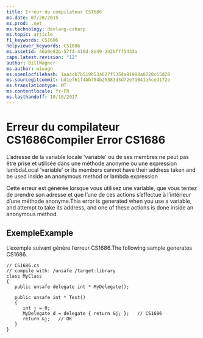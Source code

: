 ```yaml
---
title: Erreur du compilateur CS1686
ms.date: 07/20/2015
ms.prod: .net
ms.technology: devlang-csharp
ms.topic: article
f1_keywords: CS1686
helpviewer_keywords: CS1686
ms.assetid: 46a9e82b-57f4-416d-8e49-242bfff5433a
caps.latest.revision: "12"
author: BillWagner
ms.author: wiwagn
ms.openlocfilehash: 1aa4cb7b519b53a627f5354a81998a0728c65d28
ms.sourcegitcommit: bd1ef61f4bb794b25383d3d72e71041a5ced172e
ms.translationtype: MT
ms.contentlocale: fr-FR
ms.lasthandoff: 10/18/2017
---
```

# <a name="compiler-error-cs1686"></a><span data-ttu-id="90cae-102">Erreur du compilateur CS1686</span><span class="sxs-lookup"><span data-stu-id="90cae-102">Compiler Error CS1686</span></span>
<span data-ttu-id="90cae-103">L’adresse de la variable locale 'variable' ou de ses membres ne peut pas être prise et utilisée dans une méthode anonyme ou une expression lambda</span><span class="sxs-lookup"><span data-stu-id="90cae-103">Local 'variable' or its members cannot have their address taken and be used inside an anonymous method or lambda expression</span></span>  
  
 <span data-ttu-id="90cae-104">Cette erreur est générée lorsque vous utilisez une variable, que vous tentez de prendre son adresse et que l’une de ces actions s’effectue à l’intérieur d’une méthode anonyme.</span><span class="sxs-lookup"><span data-stu-id="90cae-104">This error is generated when you use a variable, and attempt to take its address, and one of these actions is done inside an anonymous method.</span></span>  
  
## <a name="example"></a><span data-ttu-id="90cae-105">Exemple</span><span class="sxs-lookup"><span data-stu-id="90cae-105">Example</span></span>  
 <span data-ttu-id="90cae-106">L’exemple suivant génère l’erreur CS1686.</span><span class="sxs-lookup"><span data-stu-id="90cae-106">The following sample generates CS1686.</span></span>  
  
```  
// CS1686.cs  
// compile with: /unsafe /target:library  
class MyClass  
{  
   public unsafe delegate int * MyDelegate();  
  
   public unsafe int * Test()  
   {  
      int j = 0;  
      MyDelegate d = delegate { return &j; };   // CS1686  
      return &j;   // OK  
   }  
}  
```
